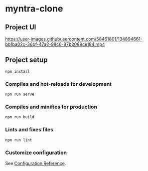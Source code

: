 # myntra-clone

## Project UI


https://user-images.githubusercontent.com/58461801/134894661-bb1ba02c-36bf-47a2-98c6-87b2089ce184.mp4




## Project setup
```
npm install
```

### Compiles and hot-reloads for development
```
npm run serve
```

### Compiles and minifies for production
```
npm run build
```

### Lints and fixes files
```
npm run lint
```

### Customize configuration
See [Configuration Reference](https://cli.vuejs.org/config/).
